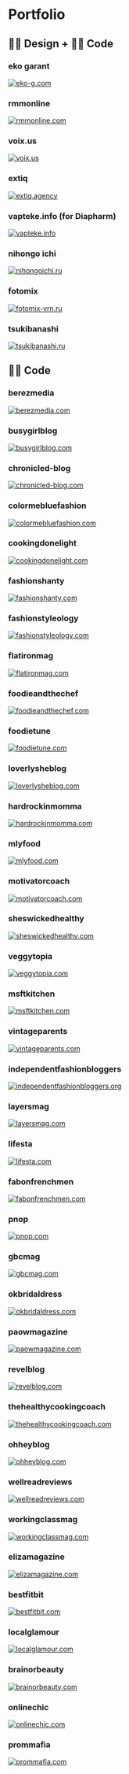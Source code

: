# Portfolio


## 👩‍🎨 Design + 👩‍💻 Code


### eko garant

[![eko-g.com](./assets/)](https://eko-g.com/)


### rmmonline

[![rmmonline.com](./assets/)](https://rmmonline.com/)


### voix.us

[![voix.us](./assets/)](https://voix.us/)


### extiq

[![extiq.agency](./assets/)](https://extiq.agency/)


### vapteke.info (for Diapharm)

[![vapteke.info](./assets/)](https://vapteke.info/)


### nihongo ichi

[![nihongoichi.ru](./assets/)](http://www.nihongoichi.ru/)


### fotomix

[![fotomix-vrn.ru](./assets/)](http://fotomix-vrn.ru/)


### tsukibanashi

[![tsukibanashi.ru](./assets/)](http://tsukibanashi.ru/)


## 👩‍💻 Code


### berezmedia

[![berezmedia.com](./assets/)](http://berezmedia.com/)


### busygirlblog

[![busygirlblog.com](./assets/busygirlblog.png)](http://busygirlblog.com/)


### chronicled-blog

[![chronicled-blog.com](./assets/chronicled-blog.png)](http://chronicled-blog.com/)


### colormebluefashion

[![colormebluefashion.com](./assets/colormebluefashion.png)](http://colormebluefashion.com/)


### cookingdonelight

[![cookingdonelight.com](./assets/cookingdonelight.png)](http://cookingdonelight.com/)


### fashionshanty

[![fashionshanty.com](./assets/fashionshanty.png)](http://fashionshanty.com/)


### fashionstyleology

[![fashionstyleology.com](./assets/fashionstyleology.png)](http://fashionstyleology.com/)


### flatironmag

[![flatironmag.com](./assets/flatironmag.png)](http://flatironmag.com/)


### foodieandthechef

[![foodieandthechef.com](./assets/foodieandthechef.png)](http://foodieandthechef.com/)

 
### foodietune

[![foodietune.com](./assets/foodietune.png)](http://foodietune.com/)


### loverlysheblog

[![loverlysheblog.com](./assets/loverlysheblog.png)](http://loverlysheblog.com/)


### hardrockinmomma

[![hardrockinmomma.com](./assets/hardrockinmomma.png)](http://hardrockinmomma.com/)


### mlyfood

[![mlyfood.com](./assets/mlyfood.png)](http://mlyfood.com/)


### motivatorcoach

[![motivatorcoach.com](./assets/motivatorcoach.png)](http://motivatorcoach.com/)


### sheswickedhealthy

[![sheswickedhealthy.com](./assets/sheswickedhealthy.png)](http://sheswickedhealthy.com/)


### veggytopia

[![veggytopia.com](./assets/veggytopia.png)](http://veggytopia.com/)


### msftkitchen

[![msftkitchen.com](./assets/)](http://msftkitchen.com/)


### vintageparents

[![vintageparents.com](./assets/)](http://vintageparents.com/)


### independentfashionbloggers

[![independentfashionbloggers.org](./assets/)](http://independentfashionbloggers.org/)


### layersmag

[![layersmag.com](./assets/)](http://layersmag.com/)


### lifesta

[![lifesta.com](./assets/)](http://lifesta.com/)


### fabonfrenchmen

[![fabonfrenchmen.com](./assets/)](http://fabonfrenchmen.com/)


### pnop

[![pnop.com](./assets/)](http://pnop.com/)


### gbcmag

[![gbcmag.com](./assets/)](http://gbcmag.com/)


### okbridaldress

[![okbridaldress.com](./assets/)](http://okbridaldress.com/)


### paowmagazine

[![paowmagazine.com](./assets/)](http://paowmagazine.com/)


### revelblog

[![revelblog.com](./assets/)](http://revelblog.com/)


### thehealthycookingcoach

[![thehealthycookingcoach.com](./assets/)](http://thehealthycookingcoach.com/)


### ohheyblog

[![ohheyblog.com](./assets/)](http://ohheyblog.com/)


### wellreadreviews

[![wellreadreviews.com](./assets/)](http://wellreadreviews.com/)


### workingclassmag

[![workingclassmag.com](./assets/)](http://workingclassmag.com/)


### elizamagazine

[![elizamagazine.com](./assets/)](http://elizamagazine.com/)


### bestfitbit

[![bestfitbit.com](./assets/)](http://bestfitbit.com/)


### localglamour

[![localglamour.com](./assets/)](http://localglamour.com/)


### brainorbeauty

[![brainorbeauty.com](./assets/)](http://brainorbeauty.com/)


### onlinechic

[![onlinechic.com](./assets/)](http://onlinechic.com/)


### prommafia

[![prommafia.com](./assets/)](http://prommafia.com/)
